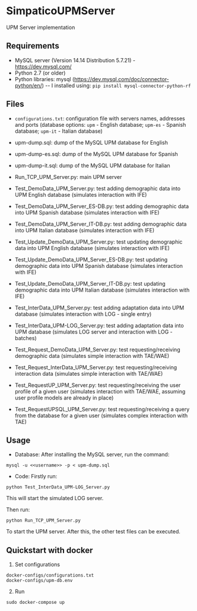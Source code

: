 # SimpaticoUPMServer
UPM Server implementation

## Requirements
- MySQL server (Version 14.14 Distribution 5.7.21) - https://dev.mysql.com/
- Python 2.7 (or older)
- Python libraries: mysql (https://dev.mysql.com/doc/connector-python/en/)
-- I installed using: `pip install mysql-connector-python-rf`

## Files
- `configurations.txt`: configuration file with servers names, addresses and ports (database options: `upm` - English database; `upm-es` - Spanish database; `upm-it` - Italian database)

- upm-dump.sql: dump of the MySQL UPM database for English
- upm-dump-es.sql: dump of the MySQL UPM database for Spanish
- upm-dump-it.sql: dump of the MySQL UPM database for Italian

- Run_TCP_UPM_Server.py: main UPM server

- Test_DemoData_UPM_Server.py: test adding demographic data into UPM English database (simulates interaction with IFE)
- Test_DemoData_UPM_Server_ES-DB.py: test adding demographic data into UPM Spanish database (simulates interaction with IFE)
- Test_DemoData_UPM_Server_IT-DB.py: test adding demographic data into UPM Italian database (simulates interaction with IFE)

- Test_Update_DemoData_UPM_Server.py: test updating demographic data into UPM English database (simulates interaction with IFE)
- Test_Update_DemoData_UPM_Server_ES-DB.py: test updating demographic data into UPM Spanish database (simulates interaction with IFE)
- Test_Update_DemoData_UPM_Server_IT-DB.py: test updating demographic data into UPM Italian database (simulates interaction with IFE)

- Test_InterData_UPM_Server.py: test adding adaptation data into UPM database (simulates interaction with LOG - single entry)
- Test_InterData_UPM-LOG_Server.py: test adding adaptation data into UPM database (simulates LOG server and interaction with LOG - batches)

- Test_Request_DemoData_UPM_Server.py: test requesting/receiving demographic data (simulates simple interaction with TAE/WAE)
- Test_Request_InterData_UPM_Server.py: test requesting/receiving interaction data (simulates simple interaction with TAE/WAE)
- Test_RequestUP_UPM_Server.py: test requesting/receiving the user profile of a given user (simulates interaction with TAE/WAE, assuming user profile models are already in place)
- Test_RequestUPSQL_UPM_Server.py: test requesting/receiving a query from the database for a given user (simulates complex interaction with TAE)

## Usage
- Database:
After installing the MySQL server, run the command:

`mysql -u <<username>> -p < upm-dump.sql`

- Code:
Firstly run: 

`python Test_InterData_UPM-LOG_Server.py`

This will start the simulated LOG server.

Then run:

`python Run_TCP_UPM_Server.py`

To start the UPM server. After this, the other test files can be executed.

## Quickstart with docker

1. Set configurations
```
docker-configs/configurations.txt
docker-configs/upm-db.env
```

2. Run

```
sudo docker-compose up
```
